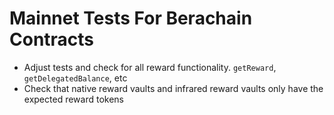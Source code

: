# Mainnet Tests For Berachain Contracts

* Adjust tests and check for all reward functionality. `getReward`, `getDelegatedBalance`, etc
* Check that native reward vaults and infrared reward vaults only have the expected reward tokens